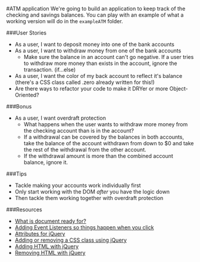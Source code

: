 #ATM application
We're going to build an application to keep track of the checking and savings balances. You can play with an example of what a working version will do in the `exampleATM` folder.

###User Stories
- As a user, I want to deposit money into one of the bank accounts
- As a user, I want to withdraw money from one of the bank accounts
  - Make sure the balance in an account can't go negative. If a user tries to withdraw more money than exists in the account, ignore the transaction. (if...else)
- As a user, I want the color of my back account to reflect it's balance (there's a CSS class called .zero already written for this!)
- Are there ways to refactor your code to make it DRYer or more Object-Oriented?

###Bonus
- As a user, I want overdraft protection
  - What happens when the user wants to withdraw more money from the checking account than is in the account? 
  - If a withdrawal can be covered by the balances in both accounts, take the balance of the account withdrawn from down to $0 and take the rest of the withdrawal from the other account.
  - If the withdrawal amount is more than the combined account balance, ignore it.

###Tips
* Tackle making your accounts work individually first
* Only start working with the DOM _after_ you have the logic down
* Then tackle them working together with overdraft protection


###Resources
* [What is document ready for?](https://api.jquery.com/ready/)
* [Adding Event Listeners so things happen when you click](https://api.jquery.com/category/events/)
* [Attributes for jQuery](https://api.jquery.com/category/attributes/)
* [Adding or removing a CSS class using jQuery](https://api.jquery.com/category/css/)
* [Adding HTML with jQuery](http://api.jquery.com/category/manipulation/dom-insertion-inside/)
* [Removing HTML with jQuery](https://api.jquery.com/category/manipulation/dom-removal/)
